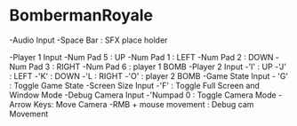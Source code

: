 # BombermanRoyale

-Audio Input
	-Space Bar : SFX place holder

-Player 1 Input
	-Num Pad 5 : UP
	-Num Pad 1 : LEFT
	-Num Pad 2 : DOWN
	-Num Pad 3 : RIGHT
	-Num Pad 6 : player 1 BOMB
-Player 2 Input
	-'I' : UP
	-'J' : LEFT
	-'K' : DOWN
	-'L : RIGHT
	-'O' : player 2 BOMB
-Game State Input
	- 'G' : Toggle Game State
-Screen Size Input
	-'F' : Toggle Full Screen and Window Mode
-Debug Camera Input
	-'Numpad 0 : Toggle Camera Mode
	-Arrow Keys: Move Camera
	-RMB + mouse movement : Debug cam Movement